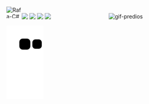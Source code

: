 <div style="display: inline_block"><br>
  <img align="left" alt="Rafa-C#" height="30" width="40" src="https://pin.it/7vDLQ12"><br>

  <img align="right" alt="gif-predios" src="https://i.pinimg.com/originals/15/0a/f1/150af156b71f7c5821016dcdc4eb867f.gif" height="356px" width="237px">  
  
  <div class="carousel carousel-slider">
    <a class="carousel-item" href="#one!"><img src="https://i.pinimg.com/564x/ad/6c/ec/ad6cec39d470cb752863de64c6cf9df5.jpg"></a>
    <a class="carousel-item" href="#two!"><img src="https://lorempixel.com/800/400/food/2"></a>
    <a class="carousel-item" href="#three!"><img src="https://lorempixel.com/800/400/food/3"></a>
    <a class="carousel-item" href="#four!"><img src="https://lorempixel.com/800/400/food/4"></a>
  </div>
                     
</div>          


![snake gif](https://github.com/rafaelatech/rafaelatech/blob/output/github-contribution-grid-snake.svg)

